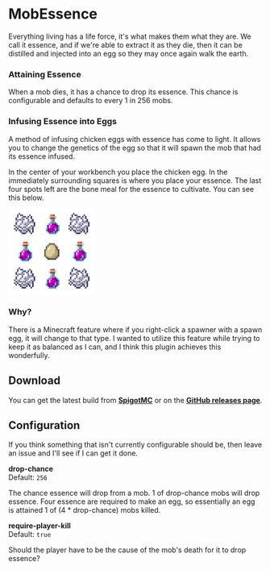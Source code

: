 # MobEssence
Everything living has a life force, it's what makes them what they are. We call it essence, and if
we're able to extract it as they die, then it can be distilled and injected into an egg so they may
once again walk the earth.

### Attaining Essence
When a mob dies, it has a chance to drop its essence. This chance is configurable and defaults
to every 1 in 256 mobs.

### Infusing Essence into Eggs
A method of infusing chicken eggs with essence has come to light. It allows you to change the
genetics of the egg so that it will spawn the mob that had its essence infused.

In the center of your workbench you place the chicken egg. In the immediately surrounding squares
is where you place your essence. The last four spots left are the bone meal for the essence
to cultivate. You can see this below.

![workbench-recipe](docs/recipe.png)

### Why?
There is a Minecraft feature where if you right-click a spawner with a spawn egg, it will change to
that type. I wanted to utilize this feature while trying to keep it as balanced as I can, and I
think this plugin achieves this wonderfully.

## Download
You can get the latest build from [**SpigotMC**][spigotmc] or on the
[**GitHub releases page**][github-releases].

[curseforge]: https://www.curseforge.com/minecraft/bukkit-plugins/mobessence
[spigotmc]: https://www.spigotmc.org/resources/mobessence.86455/
[github-releases]: https://github.com/genuinebyte/mobessence/releases

## Configuration
If you think something that isn't currently configurable should be, then leave
an issue and I'll see if I can get it done.

**drop-chance**  
Default: `256`

The chance essence will drop from a mob. 1 of drop-chance mobs will drop essence. Four essence
are required to make an egg, so essentially an egg is attained 1 of (4 * drop-chance) mobs killed.

**require-player-kill**  
Default: `true`

Should the player have to be the cause of the mob's death for it to drop essence?